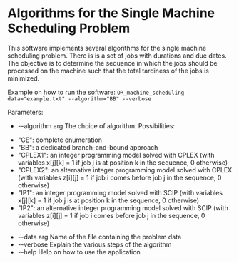 Algorithms for the Single Machine Scheduling Problem
====================================================
This software implements several algorithms for the single machine scheduling problem. There is is a set of jobs with durations and due dates. The objective is to determine the sequence in which the jobs should be processed on the machine such that the total tardiness of the jobs is minimized.

Example on how to run the software:
`OR_machine_scheduling --data="example.txt" --algorithm="BB" --verbose`

Parameters:
* --algorithm arg  The choice of algorithm. Possibilities:
+ "CE": complete enumeration
+ "BB": a dedicated branch-and-bound approach
+ "CPLEX1": an integer programming model solved with CPLEX (with variables x[j][k] = 1 if job j is at position k in the sequence, 0 otherwise) 
+ "CPLEX2": an alternative integer programming model solved with CPLEX (with variables z[i][j] = 1 if job i comes before job j in the sequence, 0 otherwise)
+ "IP1": an integer programming model solved with SCIP (with variables x[j][k] = 1 if job j is at position k in the sequence, 0 otherwise) 
+ "IP2": an alternative integer programming model solved with SCIP (with variables z[i][j] = 1 if job i comes before job j in the sequence, 0 otherwise)
* --data arg       Name of the file containing the problem data
* --verbose        Explain the various steps of the algorithm
* --help           Help on how to use the application